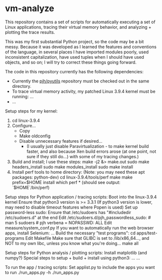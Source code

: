 vm-analyze
==========

This repository contains a set of scripts for automatically executing a set of Linux applications, tracing their virtual memory behavior, and analyzing + plotting the trace results.

This was my first substantial Python project, so the code may be a bit messy. Because it was developed as I learned the features and conventions of the language, in several places I have imported modules poorly, used inconsistent capitalization, have used tuples when I should have used objects, and so on; I will try to correct these things going forward.

The code in this repository currently has the following dependencies:
* Currently the [pjh/pyutils](https://github.com/pjh/pyutils) repository must be checked out in the same directory.
* To trace virtual memory activity, my patched Linux 3.9.4 kernel must be running: ...
* ...

Setup steps for my kernel:

1. cd linux-3.9.4
1. Configure...
    - Copy
    - Make oldconfig
    - Disable unnecessary features if desired...
        * (I usually just disable Paravirtualization - to make kernel build
          faster, and also because Xen build errors arose (at one point,
          not sure if they still do...) with some of my tracing changes.)
1. Build and install; I use these steps:
    make -j2 &> make.out
    sudo make headers_install
    sudo make modules_install
    sudo make install
1. Install perf tools to home directory:
    (Note: you may need these apt packages: python-dev)
    cd linux-3.9.4/tools/perf
    make
    make prefix=$HOME install
    which perf
        * (should see output: `$HOME`/bin/perf)

Setup steps for Python application / tracing scripts:
  Boot into the linux-3.9.4 kernel
  Ensure that python3 version is >= 3.3.1
    (If python3 version is lower, may need to disable timeout features
     where Popen is used)
  Set up password-less sudo:
    Ensure that /etc/sudoers has "#includedir /etc/sudoers.d" at the end
    Edit /etc/sudoers.d/pjh_passwordless_sudo:
      # man 5 sudoers
      # pjh verbena = NOPASSWD: ALL
  Edit measure/system_conf.py
  If you want to automatically run the web browser apps, install Selenium:
    ...
  Build the necessary "test programs":
    cd apps/test-programs
    Edit Makefile
      Make sure that GLIBC is set to /lib/x86_64..., and NOT to my own
      libc, unless you know what you're doing...
    make all

Setup steps for Python analysis / plotting scripts:
  Install matplotlib (and numpy?)
    Special steps to setup + build + install using python3:
      ...
  ...

To run the app / tracing scripts:
  Set applist.py to include the apps you want to run
  ./run_apps.py -h
  ./run_apps.py

